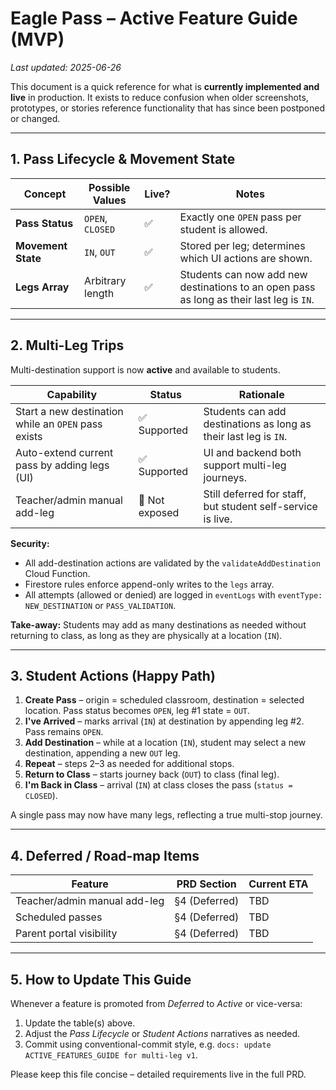 # Eagle Pass – Active Feature Guide (MVP)

_Last updated: 2025-06-26_

This document is a quick reference for what is **currently implemented and live** in production.  It exists to reduce confusion when older screenshots, prototypes, or stories reference functionality that has since been postponed or changed.

---

## 1. Pass Lifecycle & Movement State

| Concept | Possible Values | Live? | Notes |
|---------|-----------------|-------|-------|
| **Pass Status** | `OPEN`, `CLOSED` | ✅ | Exactly one `OPEN` pass per student is allowed. |
| **Movement State** | `IN`, `OUT` | ✅ | Stored per leg; determines which UI actions are shown. |
| **Legs Array** | Arbitrary length | ✅ | Students can now add new destinations to an open pass as long as their last leg is `IN`. |

---

## 2. Multi-Leg Trips

Multi-destination support is now **active** and available to students.

| Capability | Status | Rationale |
|------------|--------|-----------|
| Start a new destination while an `OPEN` pass exists | ✅ Supported | Students can add destinations as long as their last leg is `IN`. |
| Auto-extend current pass by adding legs (UI) | ✅ Supported | UI and backend both support multi-leg journeys. |
| Teacher/admin manual add-leg | 🚫 Not exposed | Still deferred for staff, but student self-service is live. |

**Security:**
- All add-destination actions are validated by the `validateAddDestination` Cloud Function.
- Firestore rules enforce append-only writes to the `legs` array.
- All attempts (allowed or denied) are logged in `eventLogs` with `eventType: NEW_DESTINATION` or `PASS_VALIDATION`.

**Take-away:**  Students may add as many destinations as needed without returning to class, as long as they are physically at a location (`IN`).

---

## 3. Student Actions (Happy Path)

1. **Create Pass** – origin = scheduled classroom, destination = selected location.  Pass status becomes `OPEN`, leg #1 state = `OUT`.
2. **I've Arrived** – marks arrival (`IN`) at destination by appending leg #2.  Pass remains `OPEN`.
3. **Add Destination** – while at a location (`IN`), student may select a new destination, appending a new `OUT` leg.
4. **Repeat** – steps 2–3 as needed for additional stops.
5. **Return to Class** – starts journey back (`OUT`) to class (final leg).
6. **I'm Back in Class** – arrival (`IN`) at class closes the pass (`status = CLOSED`).

A single pass may now have many legs, reflecting a true multi-stop journey.

---

## 4. Deferred / Road-map Items

| Feature | PRD Section | Current ETA |
|---------|-------------|-------------|
| Teacher/admin manual add-leg | §4 (Deferred) | TBD |
| Scheduled passes | §4 (Deferred) | TBD |
| Parent portal visibility | §4 (Deferred) | TBD |

---

## 5. How to Update This Guide

Whenever a feature is promoted from _Deferred_ to _Active_ or vice-versa:

1. Update the table(s) above.
2. Adjust the _Pass Lifecycle_ or _Student Actions_ narratives as needed.
3. Commit using conventional-commit style, e.g. `docs: update ACTIVE_FEATURES_GUIDE for multi-leg v1`.

Please keep this file concise – detailed requirements live in the full PRD. 
